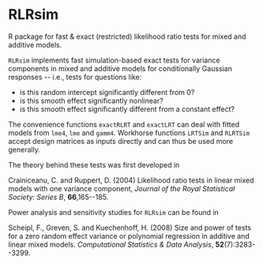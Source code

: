 RLRsim
======

R package for fast &amp; exact (restricted) likelihood ratio tests for mixed and additive models.

`RLRsim` implements fast simulation-based exact tests for variance components in mixed and additive models for 
conditionally Gaussian responses -- i.e., tests for questions like: 

* is this random intercept significantly different from 0?
* is this smooth effect significantly nonlinear?
* is this smooth effect significantly different from a constant effect?

The convenience functions `exactRLRT` and `exactLRT` can deal with fitted models from `lme4`, `lme` and `gamm4`.
Workhorse functions `LRTSim` and `RLRTSim` accept design matrices as inputs directly and can thus be used more generally.

The theory behind these tests was first developed in

Crainiceanu, C. and Ruppert, D. (2004) Likelihood ratio tests in
linear mixed models with one variance component, *Journal of the Royal
Statistical Society: Series B*, **66**,165--185.

Power analysis and sensitivity studies for `RLRsim` can be found in

Scheipl, F., Greven, S. and Kuechenhoff, H. (2008) Size and power of tests
for a zero random effect variance or polynomial regression in additive and
linear mixed models.  *Computational Statistics &amp; Data Analysis*,
**52**(7):3283--3299.
